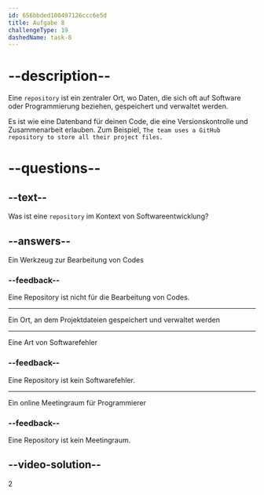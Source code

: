 ```yaml
---
id: 656bbded100497126ccc6e5d
title: Aufgabe 8
challengeType: 19
dashedName: task-8
---
```


# --description--

Eine `repository` ist ein zentraler Ort, wo Daten, die sich oft auf Software oder Programmierung beziehen, gespeichert und verwaltet werden.

Es ist wie eine Datenband für deinen Code, die eine Versionskontrolle und Zusammenarbeit erlauben. Zum Beispiel, `The team uses a GitHub repository to store all their project files.`

# --questions--

## --text--

Was ist eine `repository` im Kontext von Softwareentwicklung?

## --answers--

Ein Werkzeug zur Bearbeitung von Codes

### --feedback--

Eine Repository ist nicht für die Bearbeitung von Codes.

---

Ein Ort, an dem Projektdateien gespeichert und verwaltet werden

---

Eine Art von Softwarefehler

### --feedback--

Eine Repository ist kein Softwarefehler.

---

Ein online Meetingraum für Programmierer

### --feedback--

Eine Repository ist kein Meetingraum.

## --video-solution--

2
